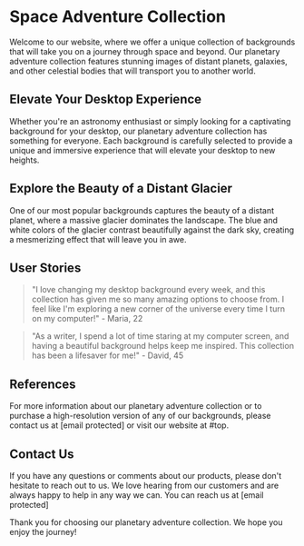 <!--font:Orbitron-->

# Space Adventure Collection

Welcome to our website, where we offer a unique collection of backgrounds that will take you on a journey through space and beyond. Our planetary adventure collection features stunning images of distant planets, galaxies, and other celestial bodies that will transport you to another world.

## Elevate Your Desktop Experience

Whether you're an astronomy enthusiast or simply looking for a captivating background for your desktop, our planetary adventure collection has something for everyone. Each background is carefully selected to provide a unique and immersive experience that will elevate your desktop to new heights.

## Explore the Beauty of a Distant Glacier

One of our most popular backgrounds captures the beauty of a distant planet, where a massive glacier dominates the landscape. The blue and white colors of the glacier contrast beautifully against the dark sky, creating a mesmerizing effect that will leave you in awe.

## User Stories

> "I love changing my desktop background every week, and this collection has given me so many amazing options to choose from. I feel like I'm exploring a new corner of the universe every time I turn on my computer!" - Maria, 22

> "As a writer, I spend a lot of time staring at my computer screen, and having a beautiful background helps keep me inspired. This collection has been a lifesaver for me!" - David, 45

## References

For more information about our planetary adventure collection or to purchase a high-resolution version of any of our backgrounds, please contact us at [email protected] or visit our website at #top.

## Contact Us

If you have any questions or comments about our products, please don't hesitate to reach out to us. We love hearing from our customers and are always happy to help in any way we can. You can reach us at [email protected]

Thank you for choosing our planetary adventure collection. We hope you enjoy the journey!

<!--

Write me content for website with wallpaper which alt text is:

"A photograph of a glacier on a distant planet, with the blue and white colors contrasting against the dark sky."

The name/title of the page should not be 1:1 copy of the alt text but rather a real content of the website which is using this wallpaper.

- Use markdown format 
- Start with heading
- Heading should be short and concise
- The content should look like a real website 
- The website should not be about the wallpaper, wallpaper is just a related background
- Heading should be contain work "wallpaper" or "background"
- Include real sections like references, contact, user stories, etc. use things relevant to the page purpose.
- Feel free to use structure like headings, bullets, numbering, blockquotes, paragraphs, horizontal lines, etc.
- You can use formatting like bold or _italic_
- You can include UTF-8 emojis
- Links should be only #hash anchors (and you can refer to the document itself)
- Do not include images


---


# Explore the Wonders of Space with Our Planetary Adventure Wallpaper

Welcome to our website, where we offer a unique collection of wallpapers that will take you on a journey through space and beyond. Our planetary adventure wallpaper features stunning images of distant planets, galaxies, and other celestial bodies that will transport you to another world.

## Discover the Beauty of a Distant Glacier

Our glacier wallpaper captures the beauty of a distant planet, where a massive glacier dominates the landscape. The blue and white colors of the glacier contrast beautifully against the dark sky, creating a mesmerizing effect that will leave you in awe.

## Elevate Your Desktop Experience

Whether you're an astronomy enthusiast or simply looking for a captivating background for your desktop, our planetary adventure wallpaper collection has something for everyone. Each wallpaper is carefully selected to provide a unique and immersive experience that will elevate your desktop to new heights.

## User Stories

> "I've always been fascinated by space and the wonders it holds. With this wallpaper, I feel like I'm exploring a new planet every time I turn on my computer." - John, 28

> "As a graphic designer, I'm always looking for new and inspiring backgrounds for my projects. This wallpaper collection has been a game-changer for me!" - Sarah, 35

## References

For more information about our wallpaper collection or to purchase a high-resolution version of any of our wallpapers, please contact us at [email protected] or visit our website at #top.

## Contact Us

If you have any questions or comments about our products, please don't hesitate to reach out to us. We love hearing from our customers and are always happy to help in any way we can. You can reach us at [email protected]

Thank you for choosing our planetary adventure wallpaper collection. We hope you enjoy the journey!


---


Heading should not include word "wallpaper". The website should not be about the wallpaper itself, wallpaper is just a related background, rewrite whole content.


---


# Discover the Wonders of Space with Our Planetary Adventure Collection

Welcome to our website, where we offer a unique collection of backgrounds that will take you on a journey through space and beyond. Our planetary adventure collection features stunning images of distant planets, galaxies, and other celestial bodies that will transport you to another world.

## Elevate Your Desktop Experience

Whether you're an astronomy enthusiast or simply looking for a captivating background for your desktop, our planetary adventure collection has something for everyone. Each background is carefully selected to provide a unique and immersive experience that will elevate your desktop to new heights.

## Explore the Beauty of a Distant Glacier

One of our most popular backgrounds captures the beauty of a distant planet, where a massive glacier dominates the landscape. The blue and white colors of the glacier contrast beautifully against the dark sky, creating a mesmerizing effect that will leave you in awe.

## User Stories

> "I love changing my desktop background every week, and this collection has given me so many amazing options to choose from. I feel like I'm exploring a new corner of the universe every time I turn on my computer!" - Maria, 22

> "As a writer, I spend a lot of time staring at my computer screen, and having a beautiful background helps keep me inspired. This collection has been a lifesaver for me!" - David, 45

## References

For more information about our planetary adventure collection or to purchase a high-resolution version of any of our backgrounds, please contact us at [email protected] or visit our website at #top.

## Contact Us

If you have any questions or comments about our products, please don't hesitate to reach out to us. We love hearing from our customers and are always happy to help in any way we can. You can reach us at [email protected]

Thank you for choosing our planetary adventure collection. We hope you enjoy the journey!

-->

